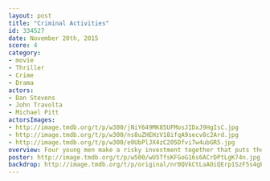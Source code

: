 ```yaml
---
layout: post
title: "Criminal Activities"
id: 334527
date: November 20th, 2015
score: 4
category:
- movie
- Thriller
- Crime
- Drama
actors:
- Dan Stevens
- John Travolta
- Michael Pitt
actorsImages:
- http://image.tmdb.org/t/p/w300/jNiY649MK85UFMosJIDxJ9HgIsC.jpg
- http://image.tmdb.org/t/p/w300/ns8uZHEHzV18ifqA9secv8c2Ard.jpg
- http://image.tmdb.org/t/p/w300/e0UbPlJX4zC205Dfvi7w4ubGR5.jpg
overview: Four young men make a risky investment together that puts them in trouble with the mob.
poster: http://image.tmdb.org/t/p/w500/wU5TfsKFGoG16s6ACrDPtLgK74n.jpg
backdrop: http://image.tmdb.org/t/p/original/nr0QVkCtLaAOiQErp1SzF5s4gBO.jpg
---
```

